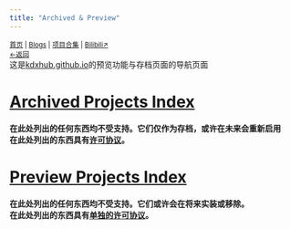 ```yaml
---
title: "Archived & Preview"
---
```

<small><a href="/">首页</a> | <a href="/blogs">Blogs</a> | <a href="/Project">项目合集</a> | <a href="https://space.bilibili.com/1987247870">Bilibili↗</a><br><a href="/">←返回</a></small><br>
这是[kdxhub.github.io](/index.htm)的预览功能与存档页面的导航页面

# [Archived Projects Index](./%5BArchived%5D/)
**在此处列出的任何东西均不受支持。它们仅作为存档，或许在未来会重新启用**<br>
**在此处列出的东西具有[许可协议](https://kdxhub.github.io/LICENSE_)。**

# [Preview Projects Index](./preview)
**在此处列出的任何东西均不受支持。它们或许会在将来实装或移除。**<br>
**在此处列出的东西具有[单独的许可协议](https://kdx233.github.io/preview/license_preview)。**